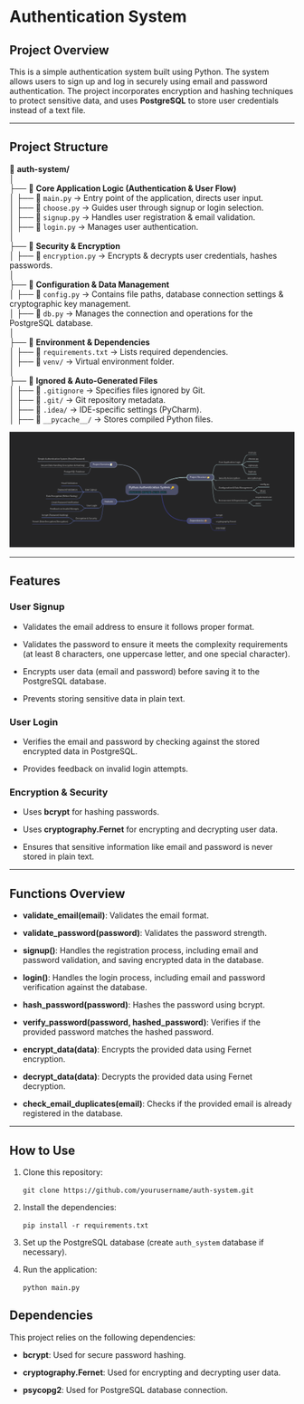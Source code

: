 
# Authentication System

## Project Overview

This is a simple authentication system built using Python. The system allows users to sign up and log in securely using email and password authentication. The project incorporates encryption and hashing techniques to protect sensitive data, and uses **PostgreSQL** to store user credentials instead of a text file.

----------

## Project Structure

📂 **auth-system/**  
│  
├── 📁 **Core Application Logic (Authentication & User Flow)**  
│ ├── 📄 `main.py` → Entry point of the application, directs user input.  
│ ├── 📄 `choose.py` → Guides user through signup or login selection.  
│ ├── 📄 `signup.py` → Handles user registration & email validation.  
│ ├── 📄 `login.py` → Manages user authentication.  
│  
├── 📁 **Security & Encryption**  
│ ├── 📄 `encryption.py` → Encrypts & decrypts user credentials, hashes passwords.  
│  
├── 📁 **Configuration & Data Management**  
│ ├── 📄 `config.py` → Contains file paths, database connection settings & cryptographic key management.  
│ ├── 📄 `db.py` → Manages the connection and operations for the PostgreSQL database.  
│  
├── 📁 **Environment & Dependencies**  
│ ├── 📄 `requirements.txt` → Lists required dependencies.  
│ ├── 📁 `venv/` → Virtual environment folder.  
│  
├── 📁 **Ignored & Auto-Generated Files**  
│ ├── 📄 `.gitignore` → Specifies files ignored by Git.  
│ ├── 📁 `.git/` → Git repository metadata.  
│ ├── 📁 `.idea/` → IDE-specific settings (PyCharm).  
│ ├── 📁 `__pycache__/` → Stores compiled Python files.

![](PythonAuthenticationSystem.png)

----------

## Features

### User Signup

-   Validates the email address to ensure it follows proper format.
    
-   Validates the password to ensure it meets the complexity requirements (at least 8 characters, one uppercase letter, and one special character).
    
-   Encrypts user data (email and password) before saving it to the PostgreSQL database.
    
-   Prevents storing sensitive data in plain text.
    

### User Login

-   Verifies the email and password by checking against the stored encrypted data in PostgreSQL.
    
-   Provides feedback on invalid login attempts.
    

### Encryption & Security

-   Uses **bcrypt** for hashing passwords.
    
-   Uses **cryptography.Fernet** for encrypting and decrypting user data.
    
-   Ensures that sensitive information like email and password is never stored in plain text.
    

----------

## Functions Overview

-   **validate_email(email)**: Validates the email format.
    
-   **validate_password(password)**: Validates the password strength.
    
-   **signup()**: Handles the registration process, including email and password validation, and saving encrypted data in the database.
    
-   **login()**: Handles the login process, including email and password verification against the database.
    
-   **hash_password(password)**: Hashes the password using bcrypt.
    
-   **verify_password(password, hashed_password)**: Verifies if the provided password matches the hashed password.
    
-   **encrypt_data(data)**: Encrypts the provided data using Fernet encryption.
    
-   **decrypt_data(data)**: Decrypts the provided data using Fernet decryption.
    
-   **check_email_duplicates(email)**: Checks if the provided email is already registered in the database.
    

----------

## How to Use

1.  Clone this repository:
    

    
    `git clone https://github.com/yourusername/auth-system.git`
    
2.  Install the dependencies:
    

    
    `pip install -r requirements.txt`
    
3.  Set up the PostgreSQL database (create `auth_system` database if necessary).
    
4.  Run the application:
    
    `python main.py`
    

## Dependencies

This project relies on the following dependencies:

-   **bcrypt**: Used for secure password hashing.
    
-   **cryptography.Fernet**: Used for encrypting and decrypting user data.
    
-   **psycopg2**: Used for PostgreSQL database connection.
